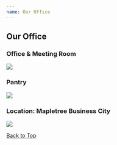 ```yaml
---
name: Our Office
---
```


## Our Office

### Office & Meeting Room

![](https://www.emarineonline.com/api/common/r/oss?path=prod/mall/15.jpg)

### Pantry

![](https://www.emarineonline.com/api/common/r/oss?path=prod/mall/16.jpg)

### Location: Mapletree Business City

![](https://www.emarineonline.com/api/common/r/oss?path=prod/mall/17.jpg)

[Back to Top](ouroffice#)
